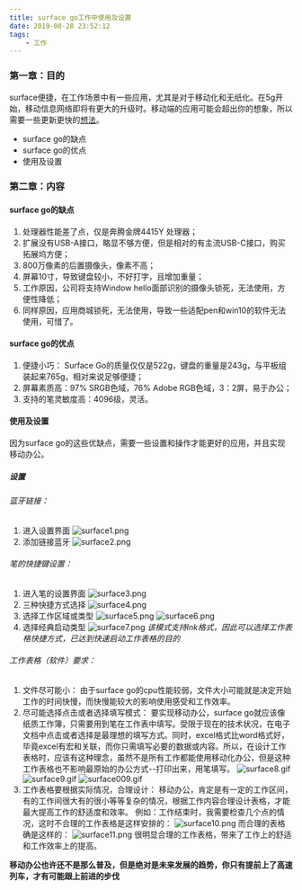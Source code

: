 ```yaml
---
title: surface go工作中使用及设置
date: 2019-08-28 23:52:12
tags:
	- 工作
---
```

### 第一章：目的
surface便捷，在工作场景中有一些应用，尤其是对于移动化和无纸化。在5g开始，移动信息网络即将有更大的升级时。移动端的应用可能会超出你的想象，所以需要一些更新更快的[想法](https://www.bilibili.com/video/av54737593?from=search&seid=17264393765952818738)。

* surface go的缺点
* surface go的优点
* 使用及设置

<!-- more -->
### 第二章：内容
#### surface go的缺点

1. 处理器性能差了点，仅是奔腾金牌4415Y 处理器；
2. 扩展没有USB-A接口，略显不够方便，但是相对的有主流USB-C接口，购买拓展坞方便；
3. 800万像素的后置摄像头，像素不高；
4. 屏幕10寸，导致键盘较小，不好打字，且增加重量；
5. 工作原因，公司将支持Window hello面部识别的摄像头锁死，无法使用，方便性降低；
6. 同样原因，应用商城锁死，无法使用，导致一些适配pen和win10的软件无法使用，可惜了。

#### surface go的优点

1. 便捷小巧： Surface Go的质量仅仅是522g，键盘的重量是243g，与平板组装起来765g，相对来说足够便捷；
2. 屏幕素质高：97% SRGB色域，76% Adobe RGB色域，3：2屏，易于办公；
3. 支持的笔灵敏度高：4096级，灵活。
#### 使用及设置
因为surface go的这些优缺点，需要一些设置和操作才能更好的应用，并且实现移动办公。
##### 设置

###### 蓝牙链接：
1. 进入设置界面
 ![surface1.png](/img/surface-go工作中使用及设置/surface1.png)
2. 添加链接蓝牙
 ![surface2.png](/img/surface-go工作中使用及设置/surface2.png)
###### 笔的快捷键设置：
1. 进入笔的设置界面
 ![surface3.png](/img/surface-go工作中使用及设置/surface3.png)
2. 三种快捷方式选择
 ![surface4.png](/img/surface-go工作中使用及设置/surface4.png)
3. 选择工作区域或类型
 ![surface5.png](/img/surface-go工作中使用及设置/surface5.png)
 ![surface6.png](/img/surface-go工作中使用及设置/surface6.png)
4. 选择经典启动类型
 ![surface7.png](/img/surface-go工作中使用及设置/surface7.png)
 *该模式支持Ink格式，因此可以选择工作表格快捷方式，已达到快速启动工作表格的目的*
 
###### 工作表格（软件）要求：
 1. 文件尽可能小：
  由于surface go的cpu性能较弱，文件大小可能就是决定开始工作的时间快慢，而快慢能较大的影响使用感受和工作效率。
 2. 尽可能选择点击或者选择填写模式： 
  要实现移动办公，surface go就应该像纸质工作簿，只需要用到笔在工作表中填写。受限于现在的技术状况，在电子文档中点击或者选择是最理想的填写方式。同时，excel格式比word格式好，毕竟excel有宏和关联，而你只需填写必要的数据或内容。所以，在设计工作表格时，应该有这种理念，虽然不是所有工作都能使用移动化办公，但是这种工作表格也不影响最原始的办公方式--打印出来，用笔填写。
  ![surface8.gif](/img/surface-go工作中使用及设置/surface8.GIF)
  ![surface9.gif](/img/surface-go工作中使用及设置/surface9.GIF)
  ![surface009.gif](/img/surface-go工作中使用及设置/surface009.GIF)
 3. 工作表格要根据实际情况，合理设计：
  移动办公，肯定是有一定的工作区间，有的工作间很大有的很小等等复杂的情况，根据工作内容合理设计表格，才能最大提高工作的舒适度和效率。
  例如：工作结束时，我需要检查几个点的情况，这时不合理的工作表格是这样安排的：
  ![surface10.png](/img/surface-go工作中使用及设置/surface10.png)
  而合理的表格确是这样的：
  ![surface11.png](/img/surface-go工作中使用及设置/surface11.png)
  很明显合理的工作表格，带来了工作上的舒适和工作效率上的提高。
  
**移动办公也许还不是那么普及，但是绝对是未来发展的趋势，你只有提前上了高速列车，才有可能跟上前进的步伐**